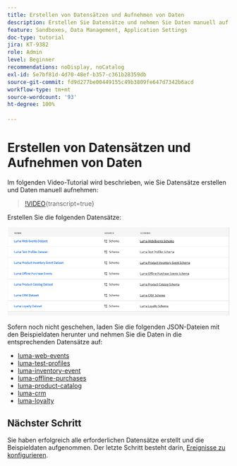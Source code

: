 ```yaml
---
title: Erstellen von Datensätzen und Aufnehmen von Daten
description: Erstellen Sie Datensätze und nehmen Sie Daten manuell auf.
feature: Sandboxes, Data Management, Application Settings
doc-type: tutorial
jira: KT-9382
role: Admin
level: Beginner
recommendations: noDisplay, noCatalog
exl-id: 5e7bf81d-4d70-48ef-b357-c361b28359db
source-git-commit: fd9d277be00449155c49b3809fe647d7342b6acd
workflow-type: tm+mt
source-wordcount: '93'
ht-degree: 100%

---
```


# Erstellen von Datensätzen und Aufnehmen von Daten

Im folgenden Video-Tutorial wird beschrieben, wie Sie Datensätze erstellen und Daten manuell aufnehmen:

>[!VIDEO](https://video.tv.adobe.com/v/334293?quality=12&learn=on){transcript=true}

Erstellen Sie die folgenden Datensätze:

![Erstellen von Datensätzen](/help/tutorial-configure-a-training-sandbox/assets/datasets.png)

Sofern noch nicht geschehen, laden Sie die folgenden JSON-Dateien mit den Beispieldaten herunter und nehmen Sie die Daten in die entsprechenden Datensätze auf:

* [luma-web-events](/help/tutorial-configure-a-training-sandbox/assets/luma-data/luma-web-events.json)
* [luma-test-profiles](/help/tutorial-configure-a-training-sandbox/assets/luma-data/luma-test-profiles.json)
* [luma-inventory-event](/help/tutorial-configure-a-training-sandbox/assets/luma-data/luma-inventory-events.json)
* [luma-offline-purchases](/help/tutorial-configure-a-training-sandbox/assets/luma-data/luma-offline-purchases.json)
* [luma-product-catalog](/help/tutorial-configure-a-training-sandbox/assets/luma-data/luma-product-catalog.json)
* [luma-crm](/help/tutorial-configure-a-training-sandbox/assets/luma-data/luma-crm.json)
* [luma-loyalty](/help/tutorial-configure-a-training-sandbox/assets/luma-data/luma-loyalty.json)


## Nächster Schritt

Sie haben erfolgreich alle erforderlichen Datensätze erstellt und die Beispieldaten aufgenommen. Der letzte Schritt besteht darin, [Ereignisse zu konfigurieren](/help/tutorial-configure-a-training-sandbox/configure-events.md).
